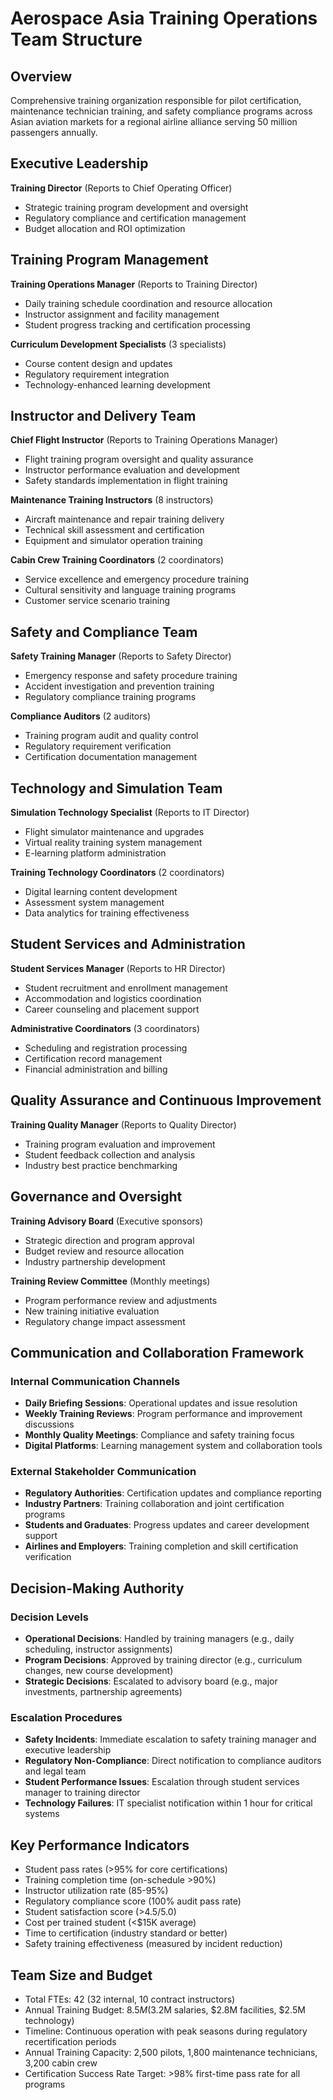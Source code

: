 # Aerospace Asia Training Operations Team Structure

## Overview
Comprehensive training organization responsible for pilot certification, maintenance technician training, and safety compliance programs across Asian aviation markets for a regional airline alliance serving 50 million passengers annually.

## Executive Leadership
**Training Director** (Reports to Chief Operating Officer)
- Strategic training program development and oversight
- Regulatory compliance and certification management
- Budget allocation and ROI optimization

## Training Program Management
**Training Operations Manager** (Reports to Training Director)
- Daily training schedule coordination and resource allocation
- Instructor assignment and facility management
- Student progress tracking and certification processing

**Curriculum Development Specialists** (3 specialists)
- Course content design and updates
- Regulatory requirement integration
- Technology-enhanced learning development

## Instructor and Delivery Team
**Chief Flight Instructor** (Reports to Training Operations Manager)
- Flight training program oversight and quality assurance
- Instructor performance evaluation and development
- Safety standards implementation in flight training

**Maintenance Training Instructors** (8 instructors)
- Aircraft maintenance and repair training delivery
- Technical skill assessment and certification
- Equipment and simulator operation training

**Cabin Crew Training Coordinators** (2 coordinators)
- Service excellence and emergency procedure training
- Cultural sensitivity and language training programs
- Customer service scenario training

## Safety and Compliance Team
**Safety Training Manager** (Reports to Safety Director)
- Emergency response and safety procedure training
- Accident investigation and prevention training
- Regulatory compliance training programs

**Compliance Auditors** (2 auditors)
- Training program audit and quality control
- Regulatory requirement verification
- Certification documentation management

## Technology and Simulation Team
**Simulation Technology Specialist** (Reports to IT Director)
- Flight simulator maintenance and upgrades
- Virtual reality training system management
- E-learning platform administration

**Training Technology Coordinators** (2 coordinators)
- Digital learning content development
- Assessment system management
- Data analytics for training effectiveness

## Student Services and Administration
**Student Services Manager** (Reports to HR Director)
- Student recruitment and enrollment management
- Accommodation and logistics coordination
- Career counseling and placement support

**Administrative Coordinators** (3 coordinators)
- Scheduling and registration processing
- Certification record management
- Financial administration and billing

## Quality Assurance and Continuous Improvement
**Training Quality Manager** (Reports to Quality Director)
- Training program evaluation and improvement
- Student feedback collection and analysis
- Industry best practice benchmarking

## Governance and Oversight
**Training Advisory Board** (Executive sponsors)
- Strategic direction and program approval
- Budget review and resource allocation
- Industry partnership development

**Training Review Committee** (Monthly meetings)
- Program performance review and adjustments
- New training initiative evaluation
- Regulatory change impact assessment

## Communication and Collaboration Framework

### Internal Communication Channels
- **Daily Briefing Sessions**: Operational updates and issue resolution
- **Weekly Training Reviews**: Program performance and improvement discussions
- **Monthly Quality Meetings**: Compliance and safety training focus
- **Digital Platforms**: Learning management system and collaboration tools

### External Stakeholder Communication
- **Regulatory Authorities**: Certification updates and compliance reporting
- **Industry Partners**: Training collaboration and joint certification programs
- **Students and Graduates**: Progress updates and career development support
- **Airlines and Employers**: Training completion and skill certification verification

## Decision-Making Authority

### Decision Levels
- **Operational Decisions**: Handled by training managers (e.g., daily scheduling, instructor assignments)
- **Program Decisions**: Approved by training director (e.g., curriculum changes, new course development)
- **Strategic Decisions**: Escalated to advisory board (e.g., major investments, partnership agreements)

### Escalation Procedures
- **Safety Incidents**: Immediate escalation to safety training manager and executive leadership
- **Regulatory Non-Compliance**: Direct notification to compliance auditors and legal team
- **Student Performance Issues**: Escalation through student services manager to training director
- **Technology Failures**: IT specialist notification within 1 hour for critical systems

## Key Performance Indicators
- Student pass rates (>95% for core certifications)
- Training completion time (on-schedule >90%)
- Instructor utilization rate (85-95%)
- Regulatory compliance score (100% audit pass rate)
- Student satisfaction score (>4.5/5.0)
- Cost per trained student (<$15K average)
- Time to certification (industry standard or better)
- Safety training effectiveness (measured by incident reduction)

## Team Size and Budget
- Total FTEs: 42 (32 internal, 10 contract instructors)
- Annual Training Budget: $8.5M ($3.2M salaries, $2.8M facilities, $2.5M technology)
- Timeline: Continuous operation with peak seasons during regulatory recertification periods
- Annual Training Capacity: 2,500 pilots, 1,800 maintenance technicians, 3,200 cabin crew
- Certification Success Rate Target: >98% first-time pass rate for all programs
